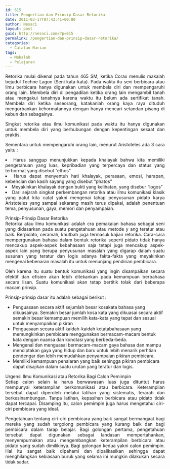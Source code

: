 ```yaml
---
id: 615
title: Pengertian dan Prinsip Dasar Retorika
date: 2011-03-17T07:43:41+00:00
author: Nesaci
layout: post
guid: http://nesaci.com/?p=615
permalink: /pengertian-dan-prinsip-dasar-retorika/
categories:
  - Catatan Harian
tags:
  - Makalah
  - Pelajaran
---
```

<p style="text-align: justify;">
  Retorika mulai dikenal pada tahun 465 SM, ketika Corax menulis makalah bejudul Techne Lagon (Seni kata-kata). Pada waktu itu seni berbicara atau llmu berbicara hanya digunakan untuk membela diri dan mempengaruhi orang lain. Membela diri di pengadilan ketika orang lain mengambil tanah atau mengakui tanahnya karena waktu itu belum ada sertifikat tanah. Membela diri ketika seseorang, katakanlah orang kaya raya dituduh mengorbankan kehormatannya dengan hanya mencari setandan pisang di kebun dan sebagainya.
</p>

<p style="text-align: justify;">
  Singkat retorika atau ilmu komunikasi pada waktu itu hanya digunakan untuk membela diri yang berhubungan dengan kepentingan sesaat dan praktis.
</p>

<p style="text-align: justify;">
  Sementara untuk mempengaruhi orang lain, menurut Aristoteles ada 3 cara yaitu :
</p>

<li style="text-align: justify;">
  Harus sanggup menunjukkan kepada khalayak bahwa kita memiliki pengetahuan yang luas, kepribadian yang terpercaya dan status yang terhormat yang disebut “ethos”
</li>
<li style="text-align: justify;">
  Harus dapat menyentuh hati khalayak, perasaan, emosi, harapan, kebencian dan kasih sayang yang disebut “phatos”
</li>
<li style="text-align: justify;">
  Meyakinkan khalayak dengan bukti yang kelihatan, yang disebur “logos”
</li>
<li style="text-align: justify;">
  Dari sejarah singkat perkembangan retorika atau ilmu komunikasi klasik yang patut kita catat yakni mengenai tahap penyusunan pidato karya Aristoteles yang sampai sekarang masih terus dipakai, adalah penentuan tema, penyusunan, gaya, memori dan penyampaian.
</li>

<p style="text-align: justify;">
  Prinsip-Prinsip Dasar Retorika<br /> Retorika atau ilmu komunikasi adalah cra pemakaian bahasa sebagai seni yang didasarkan pada suatu pengetahuan atau metode y ang teratur atau baik. Berpidato, ceramah, khutbah juga termasuk kajian retorika. Cara-cara mempergunakan bahasa dalam bentuk retorika seperti pidato tidak hanya mencakup aspek-aspek kebahasaan saja tetapi juga mencakup aspek-aspek lain yang berupa penyusunan masalah yang digarap dalam suatu susunan yang teratur dan logis adanya fakta-fakta yang meyakinkan mengenai kebenaran masalah itu untuk menunjang pendirian pembicara.
</p>

<p style="text-align: justify;">
  Oleh karena itu suatu bentuk komunikasi yang ingin disampaikan secara efektif dan efisien akan lebih ditekankan pada kemampuan berbahasa secara lisan. Suatu komunikasi akan tetap bertitik tolak dari beberapa macam prinsip.
</p>

<p style="text-align: justify;">
  Prinsip-prinsip dasar itu adalah sebagai berikut :
</p>

  * Penguasaan secara aktif sejumlah besar kosakata bahasa yang dikuasainya. Semakin besar jumlah kosa kata yang dikuasai secara aktif semakin besar kemampuan memilih kata-kata yang tepat dan sesuai untuk menyampaikan pikiran
  * Penguasaan secara aktif kaidah-kaidah ketatabahasaan yang memungkinkan pembicara menggunakan bermacam-macam bentuk kata dengan nuansa dan konotasi yang berbeda-beda.
  * Mengenal dan menguasai bermacam-macam gaya bahasa dan mampu menciptakan gaya yang hidup dan baru untuk lebih menarik perhtian pendengar dan lebih memudahkan penyampaian pikiran pembicara.
  * Memiliki kemampuan penalaran yang baik sehingga pikiran pembicara dapat disajikan dalam suatu urutan yang teratur dan logis.

<p style="text-align: justify;">
  Urgensi Ilmu Komunikasi atau Retorika Bagi Calon Pemimpin<br /> Setiap calon selain ia harus berwawasan luas juga dituntut harus mempunyai keterampilan berkomunikasi atau berbicara. Keterampilan tersebut dapat diperoleh melalui latihan yang sistematis, terarah dan berkesinambungan. Tanpa latihan, kepasihan berbicara atau pidato tidak dapat tercapai. Disamping itu, calon pemimpin juga harus mengetahui ciri-ciri pembicara yang ideal.
</p>

<p style="text-align: justify;">
  Pengetahuan tentang ciri-ciri pembicara yang baik sangat bermangaat bagi mereka yang sudah tergolong pembicara yang kurang baik dan bagi pembicara dalam tarap belajar. Bagi golongan pertama, pengetahuan tersebut dapat digunakan sebagai landasan mempertahankan, menyempurnakan atau mengembangkan keterampilan berbicara atau pidato yang sudah dimilikinya. Bagi golongan kedua yakni calon pemimpin. Hal itu sangat baik dipahami dan dipalikasikan sehingga dapat menghilangkan kebiasaan buruk yang selama ini mungkin dilakukan secara tidak sadar.
</p>